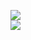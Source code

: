 [![](https://img.shields.io/badge/Made%20With-Github%20Spray-lightgrey.svg?style=for-the-badge&logo=github)](https://github.com/Annihil/github-spray#17925)  
[![](https://i.imgur.com/2DrTn0Z.gif)](https://github.com/Annihil/github-spray)